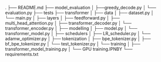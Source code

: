 .
├── README.md
├── model_evaluation
│  ├──greedy_decode.py
│  └── evaluation.py
├── tests
├── transformer
│  ├── data
│	  ├── dataset.py
│     └── main.py
│  ├── layers
│	  ├── feedforward.py
│	  ├── multi_head_attention.py
│	  ├── transformer_decoder.py
│	  └── transformer_encoder.py
│  ├── modelling
│	  ├── model.py
│	  └── transformer_model.py
│  ├── schedulers
│	  ├── LR_scheduler.py
│     └── adamw_optimizer.py
│  ├── tokenization
│	  ├── bpe_tokenizer.py
│     ├── bf_bpe_tokenizer.py
│	  └── test_tokenizer.py
│  └── training 
│     ├── transformer_model_training.py
│	  └── GPU training.IPNBY
└── requirements.txt